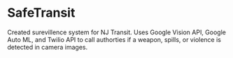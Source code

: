 # SafeTransit 
Created surevillence system for NJ Transit. Uses Google Vision API, Google Auto ML, and Twilio API to call authorties if a weapon, spills, or violence is detected in camera images.
